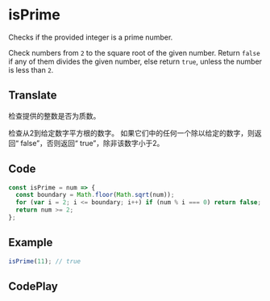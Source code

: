 # isPrime

Checks if the provided integer is a prime number.

Check numbers from `2` to the square root of the given number.
Return `false` if any of them divides the given number, else return `true`, unless the number is less than `2`.

## Translate

检查提供的整数是否为质数。

检查从2到给定数字平方根的数字。
如果它们中的任何一个除以给定的数字，则返回“ false”，否则返回“ true”，除非该数字小于2。

## Code

```js
const isPrime = num => {
  const boundary = Math.floor(Math.sqrt(num));
  for (var i = 2; i <= boundary; i++) if (num % i === 0) return false;
  return num >= 2;
};
```

## Example

```js
isPrime(11); // true
```

## CodePlay

<template>
  <code-play codeplay-id="" />
</template>
